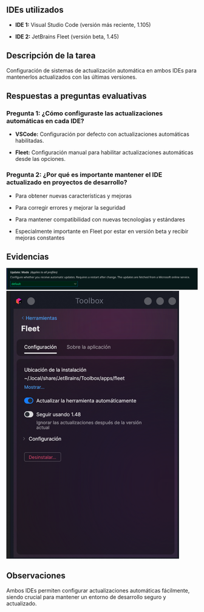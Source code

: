 ## IDEs utilizados

- **IDE 1:** Visual Studio Code (versión más reciente, 1.105)
    
- **IDE 2:** JetBrains Fleet (versión beta, 1.45)
    

## Descripción de la tarea

Configuración de sistemas de actualización automática en ambos IDEs para mantenerlos actualizados con las últimas versiones.

## Respuestas a preguntas evaluativas

### Pregunta 1: ¿Cómo configuraste las actualizaciones automáticas en cada IDE?

- **VSCode:** Configuración por defecto con actualizaciones automáticas habilitadas.
    
- **Fleet:** Configuración manual para habilitar actualizaciones automáticas desde las opciones.
    

### Pregunta 2: ¿Por qué es importante mantener el IDE actualizado en proyectos de desarrollo?

- Para obtener nuevas características y mejoras
    
- Para corregir errores y mejorar la seguridad
    
- Para mantener compatibilidad con nuevas tecnologías y estándares
    
- Especialmente importante en Fleet por estar en versión beta y recibir mejoras constantes
    

## Evidencias

![Actualizaciones](capturas/punto4_vscode_actualizacion.png.png)
![Actualizaciones](capturas/punto4_fleet_actualizacion.png.png)

## Observaciones

Ambos IDEs permiten configurar actualizaciones automáticas fácilmente, siendo crucial para mantener un entorno de desarrollo seguro y actualizado.